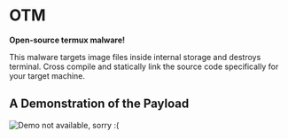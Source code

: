 # OTM
**Open-source termux malware!**

This malware targets image files inside internal storage and destroys terminal. Cross compile and statically link the source code specifically for your target machine. 
## A Demonstration of the Payload
![Demo not available, sorry :(]()
